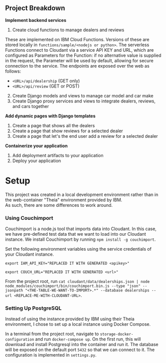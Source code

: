 ## Project Breakdown

**Implement backend services**
1. Create cloud functions to manage dealers and reviews

These are implemented on IBM Cloud Functions. Versions of these are stored locally in `functions/sample/<nodejs or python>`. The serverless Functions connect to Cloudant via a service API KEY and URL, which are configured as Parameters for the Function: if no alternative value is supplied in the request, the Parameter will be used by default, allowing for secure connection to the service. The endpoints are exposed over the web as follows:
* `<URL>/api/dealership` (GET only)
* `<URL>/api/review` (GET or POST)

2. Create Django models and views to manage car model and car make
3. Create Django proxy services and views to integrate dealers, reviews, and cars together
 
**Add dynamic pages with Django templates**
1. Create a page that shows all the dealers
2. Create a page that show reviews for a selected dealer
3. Create a page that let's the end user add a review for a selected dealer

**Containerize your application**
1. Add deployment artifacts to your application
2. Deploy your application


# Setup 
This project was created in a local development environment rather than in the web-container "Theia" environment provided by IBM.<br>
As such, there are some differences to work around. 
### Using Couchimport

Couchimport is a node.js tool that imports data into Cloudant. In this case, we have pre-defined test data that we want to load into our Cloudant instance. We install Couchimport by running `npm install -g couchimport`. 

Set the following environment variables using the service credentials of your Cloudant instance.

`export IAM_API_KEY="REPLACED IT WITH GENERATED <apikey>"`

`export COUCH_URL="REPLACED IT WITH GENERATED <url>"`

From the project root, run `cat cloudant/data/dealerships.json | node node_modules/couchimport/bin/couchimport.bin.js --type "json" --jsonpath "<THE-TABLE-WE-WANT-TO-IMPORT>.*" --database dealerships --url <REPLACE-ME-WITH-CLOUDANT-URL>`.

### Setting Up PostgreSQL

Instead of using the instance provided by IBM using their Theia environment, I chose to set up a local instance using Docker Compose. 

In a terminal from the project root, navigate to `storage-docker-configuration` and run `docker-compose up`. On the first run, this will download and install Postgresql into the container and run it. The database will be exposed on the default port `5432` so that we can connect to it. The configuration is implemented in `settings.py`.



